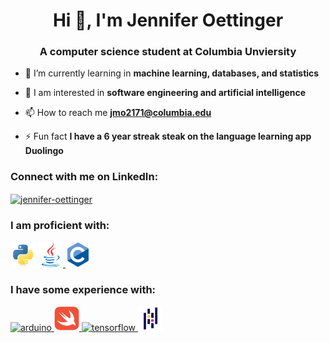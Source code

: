 
<h1 align="center">Hi 👋, I'm Jennifer Oettinger</h1>
<h3 align="center">A computer science student at Columbia Unviersity</h3>

- 🌱 I’m currently learning in **machine learning, databases, and statistics**

- 🔭 I am interested in **software engineering and artificial intelligence**

- 📫 How to reach me **jmo2171@columbia.edu**

- ⚡ Fun fact **I have a 6 year streak steak on the language learning app Duolingo**

<h3 align="left">Connect with me on LinkedIn:</h3>
<p align="left">
<a href="https://linkedin.com/in/jennifer-oettinger" target="blank"><img align="center" src="https://raw.githubusercontent.com/rahuldkjain/github-profile-readme-generator/master/src/images/icons/Social/linked-in-alt.svg" alt="jennifer-oettinger" height="30" width="40" /></a>
</p>

<h3 align="left">I am proficient with:</h3>
<p align="left"> <a href="https://www.python.org" target="_blank" rel="noreferrer"> <img src="https://raw.githubusercontent.com/devicons/devicon/master/icons/python/python-original.svg" alt="python" width="40" height="40"/></a> <a href="https://www.java.com" target="_blank" rel="noreferrer"> <img src="https://raw.githubusercontent.com/devicons/devicon/master/icons/java/java-original.svg" alt="java" width="40" height="40"/> </a> <a href="https://www.cprogramming.com/" target="_blank" rel="noreferrer"> <img src="https://raw.githubusercontent.com/devicons/devicon/master/icons/c/c-original.svg" alt="c" width="40" height="40"/>  </a> </p>


<h3 align="left">I have some experience with:</h3>
<p align="left"> <a href="https://www.arduino.cc/" target="_blank" rel="noreferrer"> <img src="https://cdn.worldvectorlogo.com/logos/arduino-1.svg" alt="arduino" width="40" height="40"/> </a> <a href="https://developer.apple.com/swift/" target="_blank" rel="noreferrer"> <img src="https://raw.githubusercontent.com/devicons/devicon/master/icons/swift/swift-original.svg" alt="swift" width="40" height="40"/> </a>  <a href="https://www.tensorflow.org" target="_blank" rel="noreferrer"> <img src="https://www.vectorlogo.zone/logos/tensorflow/tensorflow-icon.svg" alt="tensorflow" width="40" height="40"/> </a> <a href="https://pandas.pydata.org/" target="_blank" rel="noreferrer"> <img src="https://raw.githubusercontent.com/devicons/devicon/2ae2a900d2f041da66e950e4d48052658d850630/icons/pandas/pandas-original.svg" alt="pandas" width="40" height="40"/> </a> </p>




<!--
**jmo2171/jmo2171** is a ✨ _special_ ✨ repository because its `README.md` (this file) appears on your GitHub profile.

### 👋 Hi there, I'm Jennifer Oettinger. 
I am a computer science major at Columbia University.


Here are some ideas to get you started:

- 🔭 I’m currently working on ...
- 🌱 I’m currently learning ...
- 👯 I’m looking to collaborate on ...
- 🤔 I’m looking for help with ...
- 💬 Ask me about ...
- 📫 How to reach me: ...
- 😄 Pronouns: ...
- ⚡ Fun fact: ...
-->
